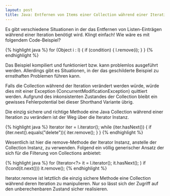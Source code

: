 ```yaml
---
layout: post
title: Java: Entfernen von Items einer Collection während einer Iteration (best practice)
---
```





Es gibt verschiedene Situationen in der das Entfernen von Listen-Einträgen während einer Iteration benötigt wird.
Klingt einfach! Wie wäre es mit folgendem Code-Beispiel?

{% highlight java %}
for (Object i : l) {
    if (condition) { 
         l.remove(i);
    }
}
{% endhighlight %}

Das Beispiel kompiliert und funktioniert bzw. kann problemlos ausgeführt werden.
Allerdings gibt es Situationen, in der das geschilderte Beispiel zu ernsthaften Problemen führen kann.

Falls die Collection während der Iteration verändert werden würde, würde dies mit einer Exception (ConcurrentModificationException) quittiert werden.
Aufgrund des inkonsistenten Zustandes der Collection bleibt ein gewisses Fehlerpotential bei dieser Shorthand Variante übrig.

Die einzig sichere und richtige Methode eine Java Collection während einer Iteration zu verändern ist der Weg über die Iterator Instanz.

{% highlight java %}
Iterator<String> iter = l.iterator();
while (iter.hasNext()) {
    if (iter.next().equals("delete")){
        iter.remove();
    }
}
{% endhighlight %}

Wesentlich ist hier die remove-Methode der Iterator Instanz, anstelle der Collection Instanz, zu verwenden.
Folgend ein völlig generischer Ansatz der sich für die Filterung von Collections anbietet:

{% highlight java %}
for (Iterator<?> it = l.iterator(); it.hasNext(); )
        if (!cond(it.next()))
            it.remove();
{% endhighlight %}

Iterator.remove ist letztlich die einzig sichere Methode eine Collection während deren Iteration zu manipulieren.
Nur so lässt sich der Zugriff auf den unberechenbaren Zustand sicher realisieren.